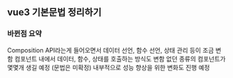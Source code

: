 ## vue3 기본문법 정리하기

### 바뀐점 요약
Composition API라는게 들어오면서 데이터 선언, 함수 선언, 상태 관리 등이 조금 변함
컴포넌트 내에서 데이터, 함수, 상태를 호출하는 방식도 변함
없던 종류의 컴포넌트가 몇몇개 생길 예정 (문법은 미확정)
내부적으로 성능 향상을 위한 변화도 진행 예정
